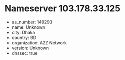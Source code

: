# Nameserver 103.178.33.125

* as_number: 149293
* name: Unknown
* city: Dhaka
* country: BD
* organization: A2Z Network
* version: Unknown
* dnssec: true
